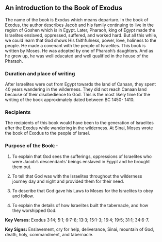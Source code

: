 ## An introduction to the Book of Exodus

The name of the book is Exodus which means departure. In the book of Exodus, the author describes Jacob and his family continuing to live in the region of Goshen which is in Egypt. Later, Pharaoh, king of Egypt made the Israelites enslaved, oppressed, suffered, and worked hard. But all this while, we could learn that God shows His faithfulness, power, love, holiness to the people. He made a covenant with the people of Israelites. This book is written by Moses. He was adopted by one of Pharaoh’s daughters. And as he grew up, he was well educated and well qualified in the house of the Pharaoh.

### Duration and place of writing
After Israelites were out from Egypt towards the land of Canaan, they spent 40 years wandering in the wilderness. They did not reach Canaan land because of their disobedience to God. This is the most likely time for the writing of the book approximately dated between BC 1450- 1410.

### Recipients
The recipients of this book would have been to the generation of Israelites after the Exodus while wandering in the wilderness. At Sinai, Moses wrote the book of Exodus to the people of Israel.

### Purpose of the Book:-
1. To explain that God sees the sufferings, oppressions of Israelites who were Jacob’s descendants’ beings enslaved in Egypt and he brought them out.
2. To tell that God was with the Israelites throughout the wilderness journey day and night and provided them for their need.

3. To describe that God gave his Laws to Moses for the Israelites to obey and follow.

4. To explain the details of how Israelites built the tabernacle, and how they worshipped God.

**Key Verses:** Exodus 3:14; 5:1; 6:7-8; 13:3; 15:1-3; 16:4; 19:5; 31:1; 34:6-7.

**Key Signs:** Enslavement, cry for help, deliverance, Sinai, mountain of God, death, holy, commandment, and tabernacle.